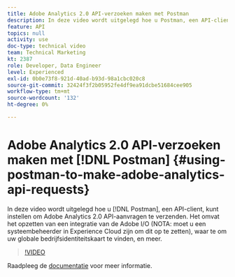 ```yaml
---
title: Adobe Analytics 2.0 API-verzoeken maken met Postman
description: In deze video wordt uitgelegd hoe u Postman, een API-client, kunt instellen om Adobe Analytics 2.0 API-aanvragen te verzenden. Het omvat vestiging een integratie van de Adobe I/O (NOTA - u moet een systeembeheerder in Experience Cloud zijn om dit opstelling te zijn), waar om uw globale bedrijfsidentiteitskaart te vinden, en meer.
feature: API
topics: null
activity: use
doc-type: technical video
team: Technical Marketing
kt: 2387
role: Developer, Data Engineer
level: Experienced
exl-id: 0b0e73f8-921d-40ad-b93d-98a1cbc020c8
source-git-commit: 32424f3f2b05952fe4df9ea91dcbe51684cee905
workflow-type: tm+mt
source-wordcount: '132'
ht-degree: 0%

---
```


# Adobe Analytics 2.0 API-verzoeken maken met [!DNL Postman] {#using-postman-to-make-adobe-analytics-api-requests}

In deze video wordt uitgelegd hoe u [!DNL Postman], een API-client, kunt instellen om Adobe Analytics 2.0 API-aanvragen te verzenden. Het omvat het opzetten van een integratie van de Adobe I/O (NOTA: moet u een systeembeheerder in Experience Cloud zijn om dit op te zetten), waar te om uw globale bedrijfsidentiteitskaart te vinden, en meer.

>[!VIDEO](https://video.tv.adobe.com/v/25889/?quality=12)

Raadpleeg de [documentatie](https://www.adobe.io/apis/experiencecloud/analytics/docs.html#!AdobeDocs/analytics-2.0-apis/master/oauth-postman.md) voor meer informatie.
